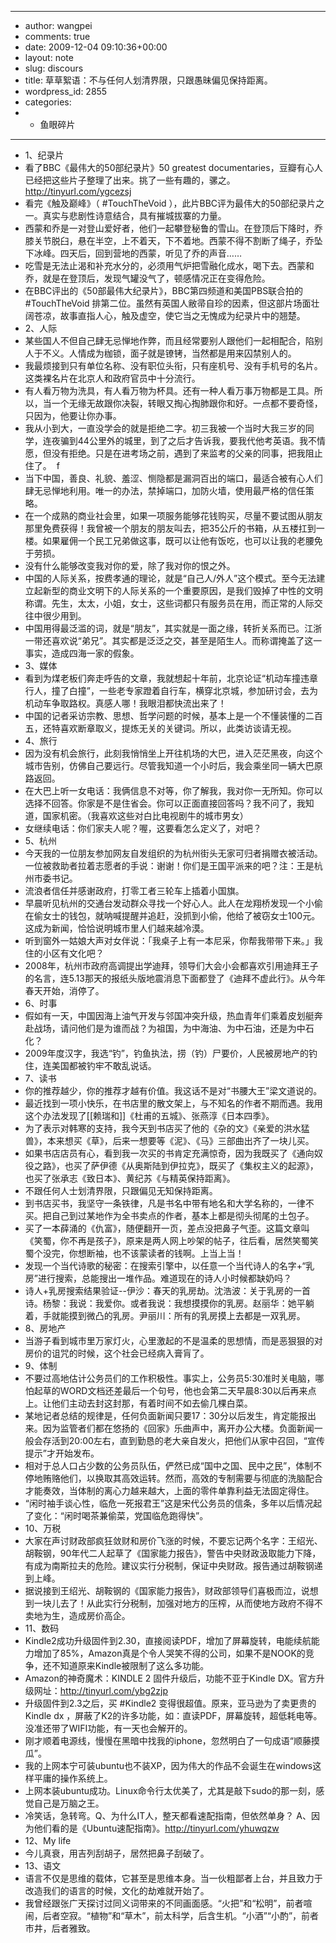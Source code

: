 - ---
- author: wangpei
- comments: true
- date: 2009-12-04 09:10:36+00:00
- layout: note
- slug: discours
- title: 草草絮语：不与任何人划清界限，只跟愚昧偏见保持距离。
- wordpress_id: 2855
- categories:
- - 鱼眼碎片
- ---
- 1、纪录片
- 看了BBC《最伟大的50部纪录片》50 greatest documentaries，豆瓣有心人已经把这些片子整理了出来。挑了一些有趣的，骡之。 http://tinyurl.com/ygcezsj
- 看完《触及巅峰》（ #TouchTheVoid ），此片BBC评为最伟大的50部纪录片之一。真实与悲剧性诗意结合，具有摧城拔寨的力量。
- 西蒙和乔是一对登山爱好者，他们一起攀登秘鲁的雪山。在登顶后下降时，乔膝关节脱臼，悬在半空，上不着天，下不着地。西蒙不得不割断了绳子，乔坠下冰峰。四天后，回到营地的西蒙，听见了乔的声音……
- 吃雪是无法止渴和补充水分的，必须用气炉把雪融化成水，喝下去。西蒙和乔，就是在登顶后，发现气罐没气了，顿感情况正在变得危险。
- 在BBC评出的《50部最伟大纪录片》，BBC第四频道和美国PBS联合拍的 #TouchTheVoid 排第二位。虽然有英国人敝帚自珍的因素，但这部片场面壮阔苍凉，故事直指人心，触及虚空，使它当之无愧成为纪录片中的翘楚。
- 2、人际
- 某些国人不但自己肆无忌惮地作弊，而且经常要别人跟他们一起相配合，陷别人于不义。人情成为枷锁，面子就是镣铐，当然都是用来囚禁别人的。
- 我最烦接到只有单位名称、没有职位头衔，只有座机号、没有手机号的名片。这类裸名片在北京人和政府官员中十分流行。
- 有人看万物为洗具，有人看万物为杯具。还有一种人看万事万物都是工具。所以，当一个无缘无故跟你决裂，转眼又掏心掏肺跟你和好。一点都不要奇怪，只因为，他要让你办事。
- 我从小到大，一直没学会的就是拒绝二字。初三我被一个当时大我三岁的同学，连夜骗到44公里外的城里，到了之后才告诉我，要我代他考英语。我不情愿，但没有拒绝。只是在进考场之前，遇到了来监考的父亲的同事，把我阻止住了。  f
- 当下中国，善良、礼貌、羞涩、恻隐都是漏洞百出的端口，最适合被有心人们肆无忌惮地利用。唯一的办法，禁掉端口，加防火墙，使用最严格的信任策略。
- 在一个成熟的商业社会里，如果一项服务能够花钱购买，尽量不要试图从朋友那里免费获得！我曾被一个朋友的朋友叫去，把35公斤的书箱，从五楼扛到一楼。如果雇佣一个民工兄弟做这事，既可以让他有饭吃，也可以让我的老腰免于劳损。
- 没有什么能够改变我对你的爱，除了我对你的恨之外。
- 中国的人际关系，按费孝通的理论，就是“自己人/外人”这个模式。至今无法建立起新型的商业文明下的人际关系的一个重要原因，是我们毁掉了中性的文明称谓。先生，太太，小姐，女士，这些词都只有服务员在用，而正常的人际交往中很少用到。
- 中国用得最泛滥的词，就是“朋友”，其实就是一面之缘，转折关系而已。江浙一带还喜欢说“弟兄”。其实都是泛泛之交，甚至是陌生人。而称谓掩盖了这一事实，造成四海一家的假象。
- 3、媒体
- 看到为煤老板们奔走呼告的文章，我就想起十年前，北京论证“机动车撞违章行人，撞了白撞”，一些老专家蹬着自行车，横穿北京城，参加研讨会，去为机动车争取路权。真感人哪！我眼泪都快流出来了！
- 中国的记者采访宗教、思想、哲学问题的时候，基本上是一个不懂装懂的二百五，还特喜欢断章取义，提炼无关的关键词。所以，此类访谈请无视。
- 4、旅行
- 因为没有机会旅行，此刻我悄悄坐上开往机场的大巴，进入茫茫黑夜，向这个城市告别，仿佛自己要远行。尽管我知道一个小时后，我会乘坐同一辆大巴原路返回。
- 在大巴上听一女电话：我俩信息不对等，你了解我，我对你一无所知。你可以选择不回答。你家是不是住省会。你可以正面直接回答吗？我不问了，我知道，国家机密。（我喜欢这些对白比电视剧牛的城市男女）
- 女继续电话：你们家夫人呢？喔，这要看怎么定义了，对吧？
- 5、杭州
- 今天我的一位朋友参加网友自发组织的为杭州街头无家可归者捐赠衣被活动。一位被救助者拉着志愿者的手说：谢谢！你们是王国平派来的吧？注：王是杭州市委书记。
- 流浪者信任并感谢政府，打零工者三轮车上插着小国旗。
- 早晨听见杭州的交通台发动群众寻找一个好心人。此人在龙翔桥发现一个小偷在偷女士的钱包，就呐喊提醒并追赶，没抓到小偷，他给了被窃女士100元。这成为新闻，恰恰说明城市里人们越来越冷漠。
- 听到窗外一姑娘大声对女伴说：「我桌子上有一本尼采，你帮我带带下来。」我住的小区有文化吧？
- 2008年，杭州市政府高调提出学迪拜，领导们大会小会都喜欢引用迪拜王子的名言，连5.13那天的报纸头版地震消息下面都登了《迪拜不虚此行》。从今年春天开始，消停了。
- 6、时事
- 假如有一天，中国因海上油气开发与邻国冲突升级，热血青年们乘着皮划艇奔赴战场，请问他们是为谁而战？为祖国，为中海油、为中石油，还是为中石化？
- 2009年度汉字，我选“钓”，钓鱼执法，捞（钓）尸要价，人民被房地产的钓住，连美国都被钓牢不敢乱说话。
- 7、读书
- 你的推荐越少，你的推荐才越有价值。我这话不是对“书腰大王”梁文道说的。
- 最近找到一项小快乐，在书店里的散文架上，与不知名的作者不期而遇。我用这个办法发现了[[赖瑞和]]《杜甫的五城》、张燕淳《日本四季》。
- 为了表示对韩寒的支持，我今天到书店买了他的《杂的文》《亲爱的洪水猛兽》，本来想买《草》，后来一想要等《泥》、《马》三部曲出齐了一块儿买。
- 如果书店店员有心，看到我一次买的书肯定充满惊奇，因为我既买了《通向奴役之路》，也买了萨伊德《从奥斯陆到伊拉克》，既买了《集权主义的起源》，也买了张承志《致日本》、黄纪苏《与精英保持距离》。
- 不跟任何人士划清界限，只跟偏见无知保持距离。
- 到书店买书，我坚守一条铁律，凡是书名中带有地名和大学名称的，一律不买。把自己到过某地作为全书卖点的作者，基本上都是彻头彻尾的土包子。
- 买了一本薛涌的《仇富》，随便翻开一页，差点没把鼻子气歪。这篇文章叫《笑蜀，你不再是孩子》，原来是两人网上吵架的帖子，往后看，居然笑蜀笑蜀个没完，你想断袖，也不该蒙读者的钱啊。上当上当！
- 发现一个当代诗歌的秘密：在搜索引擎中，以任意一个当代诗人的名字+“乳房”进行搜索，总能搜出一堆作品。难道现在的诗人小时候都缺奶吗？
- 诗人+乳房搜索结果验证--伊沙：春天的乳房劫。沈浩波：关于乳房的一首诗。杨黎：我说：我爱你。或者我说：我想摸摸你的乳房。赵丽华：她平躺着，手就能摸到微凸的乳房。尹丽川：所有的乳房摸上去都是一双乳房。
- 8、房地产
- 当游子看到城市里万家灯火，心里激起的不是温柔的思想情，而是恶狠狠的对房价的诅咒的时候，这个社会已经病入膏肓了。
- 9、体制
- 不要过高地估计公务员们的工作积极性。事实上，公务员5:30准时关电脑，哪怕起草的WORD文档还差最后一个句号，他也会第二天早晨8:30以后再来点上。让他们主动去封这封那，有着时间不如去偷几棵白菜。
- 某地记者总结的规律是，任何负面新闻只要17：30分以后发生，肯定能报出来。因为监管者们都在悠扬的《回家》乐曲声中，离开办公大楼。负面新闻一般会存活到20:00左右，直到勤恳的老大亲自发火，把他们从家中召回，“宣传提示”才开始发布。
- 相对于总人口占少数的公务员队伍，俨然已成“国中之国、民中之民”，体制不停地贿赂他们，以换取其高效运转。然而，高效的专制需要与彻底的洗脑配合才能奏效，当体制的离心力越来越大，上面的零件单靠利益无法固定得住。
- “闲时袖手谈心性，临危一死报君王”这是宋代公务员的信条，多年以后情况起了变化：“闲时喝茶兼偷菜，党国临危跑得快”。
- 10、万税
- 大家在声讨财政部疯狂敛财和房价飞涨的时候，不要忘记两个名字：王绍光、胡鞍钢，90年代二人起草了《国家能力报告》，警告中央财政汲取能力下降，有成为南斯拉夫的危险。建议实行分税制，保证中央财政。报告通过胡鞍钢递到上峰。
- 据说接到王绍光、胡鞍钢的《国家能力报告》，财政部领导们喜极而泣，说想到一块儿去了！从此实行分税制，加强对地方的压榨，从而使地方政府不得不卖地为生，造成房价高企。
- 11、数码
- Kindle2成功升级固件到2.30，直接阅读PDF，增加了屏幕旋转，电能续航能力增加了85%，Amazon真是个令人哭笑不得的公司，如果不是NOOK的竞争，还不知道原来Kindle被限制了这么多功能。
- Amazon的神奇魔术：KINDLE 2 固件升级后，功能不亚于Kindle DX。官方升级网址：http://tinyurl.com/ybg2zjp
- 升级固件到2.3之后，买 #Kindle2 变得很超值。原来，亚马逊为了卖更贵的 Kindle dx ，屏蔽了K2的许多功能，如：直读PDF，屏幕旋转，超低耗电等。没准还带了WIFI功能，有一天也会解开的。
- 刚才顺着电源线，慢慢在黑暗中找我的iphone，忽然明白了一句成语“顺藤摸瓜”。
- 我的上网本宁可装ubuntu也不装XP，因为伟大的作品不会诞生在windows这样平庸的操作系统上。
- 上网本装ubuntu成功。Linux命令行太优美了，尤其是敲下sudo的那一刻，感觉自己是万脑之王。
- 冷笑话，急转弯。Q、为什么IT人，整天都看速配指南，但依然单身？ A、因为他们看的是《Ubuntu速配指南》。http://tinyurl.com/yhuwqzw
- 12、My life
- 今儿真衰，用吉列刮胡子，居然把鼻子刮破了。
- 13、语文
- 语言不仅是思维的载体，它甚至是思维本身。当一伙粗鄙者上台，并且致力于改造我们的语言的时候，文化的劫难就开始了。
- 我曾经跟张广天探讨过同义词带来的不同画面感。“火把”和“松明”，前者喧闹，后者空寂。“植物”和“草木”，前太科学，后含生机。“小酒”“小酌”，前者市井，后者雅致。
